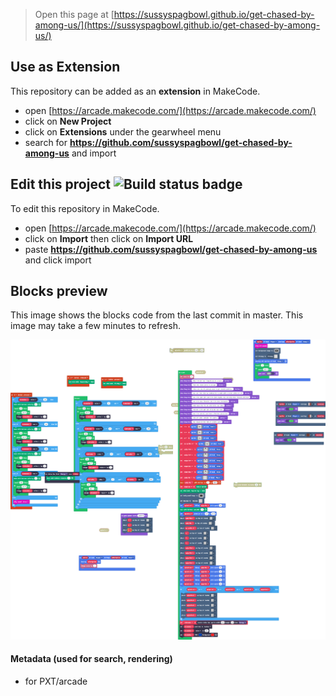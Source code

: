  


> Open this page at [https://sussyspagbowl.github.io/get-chased-by-among-us/](https://sussyspagbowl.github.io/get-chased-by-among-us/)

## Use as Extension

This repository can be added as an **extension** in MakeCode.

* open [https://arcade.makecode.com/](https://arcade.makecode.com/)
* click on **New Project**
* click on **Extensions** under the gearwheel menu
* search for **https://github.com/sussyspagbowl/get-chased-by-among-us** and import

## Edit this project ![Build status badge](https://github.com/sussyspagbowl/get-chased-by-among-us/workflows/MakeCode/badge.svg)

To edit this repository in MakeCode.

* open [https://arcade.makecode.com/](https://arcade.makecode.com/)
* click on **Import** then click on **Import URL**
* paste **https://github.com/sussyspagbowl/get-chased-by-among-us** and click import

## Blocks preview

This image shows the blocks code from the last commit in master.
This image may take a few minutes to refresh.

![A rendered view of the blocks](https://github.com/sussyspagbowl/get-chased-by-among-us/raw/master/.github/makecode/blocks.png)

#### Metadata (used for search, rendering)

* for PXT/arcade
<script src="https://makecode.com/gh-pages-embed.js"></script><script>makeCodeRender("{{ site.makecode.home_url }}", "{{ site.github.owner_name }}/{{ site.github.repository_name }}");</script>
